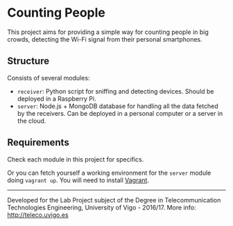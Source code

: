 # Counting People

This project aims for providing a simple way for counting people in big crowds, detecting the Wi-Fi signal from their personal smartphones.

## Structure

Consists of several modules:

- `receiver`: Python script for sniffing and detecting devices. Should be deployed in a Raspberry Pi.
- `server`: Node.js + MongoDB database for handling all the data fetched by the receivers. Can be deployed in a personal computer or a server in the cloud.

## Requirements

Check each module in this project for specifics. 

Or you can fetch yourself a working environment for the `server` module doing `vagrant up`. You will need to install [Vagrant](https://www.vagrantup.com/downloads.html).

___

Developed for the Lab Project subject of the Degree in Telecommunication Technologies Engineering, University of Vigo - 2016/17. More info: http://teleco.uvigo.es

